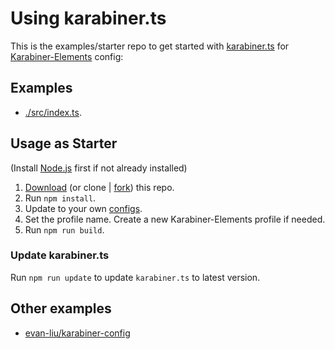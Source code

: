 # Using karabiner.ts

This is the examples/starter repo to get started with [karabiner.ts](https://github.com/evan-liu/karabiner.ts) for [Karabiner-Elements](https://github.com/pqrs-org/Karabiner-Elements) config: 

## Examples

- [./src/index.ts](./src/index.ts).

## Usage as Starter

(Install [Node.js](https://nodejs.org/en) first if not already installed)

1. [Download](https://github.com/evan-liu/karabiner.ts.examples/archive/refs/heads/main.zip) (or clone | [fork](https://github.com/evan-liu/karabiner.ts.examples/fork)) this repo.
2. Run `npm install`.
3. Update to your own [configs](./src/index.ts). 
4. Set the profile name. Create a new Karabiner-Elements profile if needed.
5. Run `npm run build`.

### Update karabiner.ts 

Run `npm run update` to update `karabiner.ts` to latest version. 

## Other examples

- [evan-liu/karabiner-config](https://github.com/evan-liu/karabiner-config/blob/main/src/index.ts)
